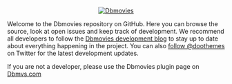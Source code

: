 <p align="center">
  <a href="https://dbmvs.com/?ref=github">
    <img src="https://cdn.doothemes.com/uploads/dbmovies.png" alt="Dbmovies">
  </a>
</p>
<p>Welcome to the Dbmovies repository on GitHub. Here you can browse the source, look at open issues and keep track of development. We recommend all developers to follow the <a href="#" target="_blank">Dbmovies development blog</a> to stay up to date about everything happening in the project. You can also <a href="#" target="_blank">follow @doothemes</a> on Twitter for the latest development updates.</p>

<p>If you are not a developer, please use the Dbmovies plugin page on <a href="https://dbmvs.com/?ref=github" target="_blank">Dbmvs.com</a></p>
